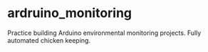 # ardruino_monitoring
Practice building Arduino environmental monitoring projects.  Fully automated chicken keeping.

